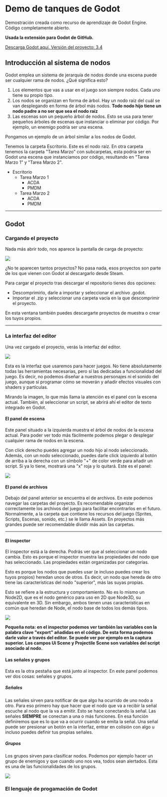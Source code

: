 <h1>Demo de tanques de Godot</h1>
<p>Demostración creada como recurso de aprendizaje de Godot Engine. Código completamente abierto.</p><p><b>Usada la extensión para Godot de GitHub.</b></p>
<a href="https://godotengine.org/download">Descarga Godot aquí. Versión del proyecto: 3.4</a>
<h2>Introducción al sistema de nodos</h2>
<p>Godot emplea un sistema de jerarquía de nodos donde una escena puede ser cualquier rama de nodos. ¿Qué significa esto?</p>
<ol>
	<li>Los elementos que vas a usar en el juego son siempre nodos. Cada uno tiene su propio tipo.</li>
	<li>Los nodos se organizan en forma de árbol. Hay un nodo raíz del cuál se van desplegando en forma de árbol más nodos. <b>Todo nodo hijo tiene un nodo padre a no ser que sea el nodo raíz</b></li>
	<li>Las escenas son un pequeño árbol de nodos. Esto se usa para tener pequeños árboles de escenas que instanciar o eliminar por código. Por ejemplo, un enemigo podría ser una escena.</li>
</ol>
<p>Pongamos un ejemplo de un árbol similar a los nodos de Godot.</p>
<p>Tenemos la carpeta Escritorio. Este es el nodo raíz. En otra carpeta tenemos la carpeta "Tarea Marzo" con subcarpetas, esta podría ser en Godot una escena que instanciamos por código, resultando en "Tarea Marzo 1" y "Tarea Marzo 2".</p>
<ul>
<li>Escritorio
	<ul>
		<li>Tarea Marzo 1
			<ul>
				<li>ACDA</li>
				<li>PMDM</li>
			</ul>
		</li>
		<li>Tarea Marzo 2
			<ul>
				<li>ACDA</li>
				<li>PMDM</li>
			</ul>
		</li>
	</ul>
	</li>
</ul>
<hr>
<h2>Godot</h2>
<h3>Cargando el proyecto</h3>
<p>Nada más abrir todo, nos aparece la pantalla de carga de proyecto:</p>
<img src="https://github.com/ASX21/TanksDemoGodot/blob/main/ReadMeImages/ProjectSelection.png"/>
<p>¿No te aparecen tantos proyectos? No pasa nada, esos proyectos son parte de los que vienen con Godot al descargarlo desde Steam.</p>
<p>Para cargar el proyecto tras descargar el repositorio tienes dos opciones:</p>
<ul>
<li>Descomprimirlo, darle a importar y seleccionar el archivo .godot.</li>
<li>Importar el .zip y seleccionar una carpeta vacía en la que descomprimir el proyecto.</li>
</ul>
<p>En esta ventana también puedes descargarte proyectos de muestra o crear los tuyos propios.</p>
<hr>
<h3>La interfaz del editor</h3>
<p>Una vez cargado el proyecto, verás la interfaz del editor.</p>
<img src="https://github.com/ASX21/TanksDemoGodot/blob/main/ReadMeImages/GodotEditor.png"/>
<p>Esta es la interfaz que usaremos para hacer juegos. No tiene absolutamente todas las herramientas necesarias, pero sí las dedicadas a funcionalidad del juego. Es decir, no podemos diseñar a nuestros personajes ni el sonido del juego, aunque sí programar cómo se moverán y añadir efectos visuales con shaders y partículas.</p>
<p>Mirando la imagen, lo que más llama la atención es el panel con la escena actual. También, al seleccionar un script, se abrirá ahí el editor de texto integrado en Godot.</p>
<h4>El panel de escena</h4>
<p>Este panel situado a la izquierda muestra el árbol de nodos de la escena actual. Para poder ver todo más fácilmente podemos plegar o desplegar cualquier rama de nodos en la escena.</p><p>Con click derecho puedes agregar un nodo hijo al nodo seleccionado. Además, con un nodo seleccionado, puedes darle click izquierdo al botón de arriba a la derecha con un símbolo "+" de color verde para añadir un script. Si ya lo tiene, mostrará una "x" roja y lo quitará. Este es el panel:</p>
<img src="https://github.com/ASX21/TanksDemoGodot/blob/main/ReadMeImages/ScenePanel.png"/>
<h4>El panel de archivos</h4>
<p>Debajo del panel anterior se encuentra el de archivos. En este podemos navegar las carpetas del proyecto. Es recomendable organizar correctamente los archivos del juego para facilitar encontrarlos en el futuro. Normalmente, a la carpeta que contiene los recursos del juego (Sprites, Scripts, Escenas, sonido, etc.) se le llama Assets. En proyectos más grandes puede ser recomendable dividir más aún las carpetas.</p>
<hr>
<h4>El inspector</h4>
<p>El inspector está a la derecha. Podrás ver que al seleccionar un nodo cambia. Esto es porque el inspector muestra las propiedades del nodo que has seleccionado. Las propiedades están organizadas por categorías.</p><p> Esto es porque los nodos que puedes usar (e incluso puedes crear los tuyos propios) heredan unos de otros. Es decir, un nodo que hereda de otro tiene las características del nodo "superior", más las suyas propias.</p><p>Esto se refiere a la estructura y comportamiento. No es lo mismo un Node2D, que es el nodo genérico para uso en 2D que Node3D, su equivalente en 3D. Sin embargo, ambos tienen unas características en común que heredan de Node, el nodo base de todos los demás tipos.</p>
<img src="https://github.com/ASX21/TanksDemoGodot/blob/main/ReadMeImages/Inspector.png"/>
<p><b>Pequeña nota: en el inspector podemos ver también las variables con la palabra clave "export" añadidas en el código. De esta forma podemos darle valor a través del editor. Se puede ver por ejemplo en la captura superior. Los campos Ui Scene y Projectile Scene son variables del script asociado al nodo.</b></p>
<h4>Las señales y grupos</h4>
<p>Esta es la otra pestaña que está junto al inspector. En este panel podemos ver dos cosas: señales y grupos.</p>
<h5>Señales</h5>
<p>Las señales sirven para notificar de que algo ha ocurrido de uno nodo a otro. Para eso primero hay que hacer que el nodo que va a recibir la señal escuche al nodo que la va a emitir. Esto se hace conectando la señal. Las señales <b>SIEMPRE</b> se conectan a una o más funciones. En esa función definiremos que es lo que va a ocurrir cuando se emita la señal. Una señal puede ser presionar un botón en la interfaz, entrar en colisión con algo u incluso puedes definir tus propias señales.</p>
<h5>Grupos</h5>
<p>Los grupos sirven para clasificar nodos. Podemos por ejemplo hacer un grupo de enemigos y que cuando uno nos vea, todos sean alertados. Esta es una de las funcionalidades de los grupos.</p>
<img src="https://github.com/ASX21/TanksDemoGodot/blob/main/ReadMeImages/NodeSignals.png"/>
<h3>El lenguaje de progamación de Godot</h3>